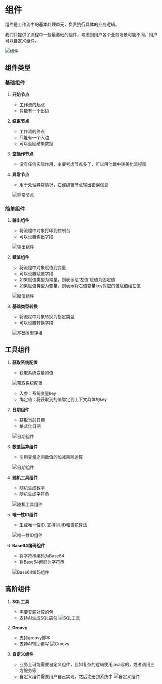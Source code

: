 # 组件

组件是工作流中的基本处理单元，负责执行具体的业务逻辑。

我们只提供了流程中一些最基础的组件，考虑到用户各个业务场景可能不同，用户可以自定义组件。

![组件](/images/guide/node/baseComponent.png)

## 组件类型

### 基础组件

1. **开始节点**
   - 工作流的起点
   - 只能有一个出边

2. **结束节点**
   - 工作流的终点
   - 只能有一个入边
   - 可以返回结果数据

3. **空操作节点**
   - 没有任何实际作用，主要考虑节点多了，可以用他做中转美化流程图

3. **异常节点**
   - 用于处理异常情况，右键编辑节点输出错误信息

   ![异常节点](/images/guide/node/exception.png)

### 简单组件

1. **输出组件**
   - 将流程中对象打印到控制台
   - 可以设置输出字段

   ![输出组件](/images/guide/node/print.png)

2. **赋值组件**
   - 将流程中对象赋值到变量
   - 可以设置赋值字段
   - 如果赋值类型为常量，则表示给'左值'赋值为固定值
   - 如果赋值类型为变量，则表示将右值变量key对应的值赋值给左值

   ![赋值组件](/images/guide/node/assign.png)

3. **基础类型转换**
   - 将流程中对象转换为指定类型
   - 可以设置转换字段

   ![基础类型转换](/images/guide/node/baseTypeConvert.png)

## 工具组件

1. **获取系统配置**
   - 获取系统变量的值

   ![获取系统配置](/images/guide/node/getSystemConfig.png)

   - 入参：系统变量key
   - 绑定值：将获取到的值绑定到上下文具体的key

2. **日期组件**
   - 获取当前日期
   - 格式化日期

   ![日期组件](/images/guide/node/dateUtil.png)

3. **数值运算组件**
   - 引用变量之间数值的加减乘除运算

   ![日期组件](/images/guide/node/numberUtil.png)

4. **随机工具组件**
   - 随机生成数字
   - 随机生成字符串

   ![随机工具组件](/images/guide/node/random.png)

5. **唯一性ID组件**
   - 生成唯一性ID, 支持UUID和雪花算法

   ![唯一性ID组件](/images/guide/node/uniqueId.png)

6. **Base64编码组件**
   - 将字符串编码为Base64
   - 将Base64解码为字符串

   ![Base64编码组件](/images/guide/node/base64.png)

## 高阶组件

1. **SQL工具**
   - 需要安装对应的包
   - 支持AI生成SQL语句
   ![SQL工具](/images/guide/node/sql.png)


2. **Groovy**
   - 支持groovy脚本
   - 支持AI辅助编写
   ![Groovy](/images/guide/node/groovy.png) 

3. **自定义组件**
   - 业务上可能需要自定义组件，比如复杂的逻辑使用java写的，或者调用三方服务等
   - 自定义组件需要用户自己实现，然后注册到系统中
   ![自定义组件](/images/guide/node/custom.png) 